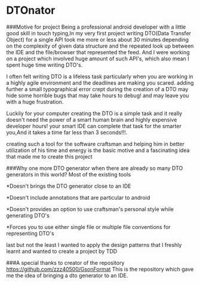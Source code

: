 # DTOnator

###Motive for project
Being a professional android developer with a little  good skill in touch typing,In my very first project writing  DTO(Data Transfer Object) for a single API took me more  or less about  30 minutes depending on  the complexity of given data structure  and the repeated look up  between the IDE and the file/browser that represented the feed. And I were working on a project which involved huge amount of such API's, which also mean I spent huge time writing DTO's.

I often felt writing DTO is  a lifeless task particularly when you are working in a highly agile environment and  the deadlines are making you scared. adding further a small typographical  error crept during the creation of a DTO may hide some horrible bugs that may take hours to debug! and may leave you with a huge frustration.

Luckily for your computer creating the DTO is a simple  task and it really  doesn't need the  power of a smart human brain and highly expensive developer hours! your smart IDE can complete that task for the smarter you,And it takes a time far less than 3 seconds!!!.

creating such a tool for the software craftsman and helping him in better utilization of his time and energy is the basic motive and a fascinating idea that made me to create this project

###Why one more DTO generator when there are already so many  DTO generators in this world?
Most of the existing tools

*Doesn't brings the DTO generator close to an IDE

*Doesn't include annotations that are particular to android

*Doesn't provides an option to use craftsman's personal style while generating DTO's

*Forces you to use either single file or multiple file conventions for representing DTO's

last but not the least I wanted to apply the  design patterns that I freshly learnt and wanted to create a project by TDD

###A special thanks to creator of the repository https://github.com/zzz40500/GsonFormat
This is the repository which gave me the idea of bringing a dto generator to an IDE.

